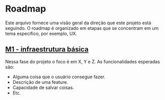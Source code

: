 # Roadmap

Este arquivo fornece uma visão geral da direção que este projeto está seguindo. O roadmap é organizado em etapas que se concentram em um tema específico, por exemplo, UX.

## [M1 - infraestrutura básica](https://github.com/ccuffs/id-uffs-avatar/milestone/1)

Nessa fase do projeto o foco é em X, Y e Z. As funcionalidades esperadas são:

- Alguma coisa que o usuário consegue fazer.
- Descrição de uma feature.
- Capacidade de salvar coisas.
- Etc.
